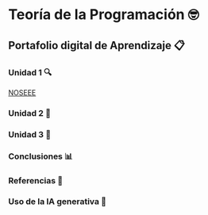 # Teoría de la Programación  :nerd_face:  
## Portafolio digital de Aprendizaje  :clipboard:  
### Unidad 1  :mag:  
[NOSEEE](Unidad1.md)
### Unidad 2  :book:  
### Unidad 3 :memo: 
### Conclusiones  :bar_chart:  
### Referencias  :bookmark_tabs:  
### Uso de la IA generativa  :robot:



